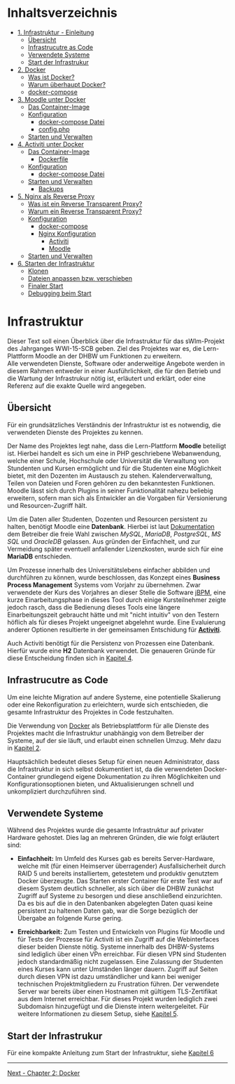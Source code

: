 # Inhaltsverzeichnis

<!-- TOC -->

- [1. Infrastruktur - Einleitung](README.md)
	- [Übersicht](README.md#übersicht)
	- [Infrastrucutre as Code](README.md#infrastrucutre-as-code)
	- [Verwendete Systeme](README.md#verwendete-systeme)
	- [Start der Infrastrukur](README.md#start-der-infrastrukur)
- [2. Docker](docker.md)
	- [Was ist Docker?](docker.md#was-ist-docker)
	- [Warum überhaupt Docker?](docker.md#warum-überhaupt-docker)
	- [docker-compose](docker.md#docker-compose)
- [3. Moodle unter Docker](moodle-unter-docker.md)
    - [Das Container-Image](moodle-unter-docker.md#das-container-image)
    - [Konfiguration](moodle-unter-docker.md#konfiguration)
        - [docker-compose Datei](moodle-unter-docker.md#docker-compose-datei)
        - [config.php](moodle-unter-docker.md#configphp)
    - [Starten und Verwalten](moodle-unter-docker.md#starten-und-verwalten)
- [4. Activiti unter Docker](activiti-unter-docker.md)
     - [Das Container-Image](activiti-unter-docker.md#das-container-image)
     	- [Dockerfile](activiti-unter-docker.md#dockerfile)
     - [Konfiguration](activiti-unter-docker.md#konfiguration)
     	- [docker-compose Datei](activiti-unter-docker.md#docker-compose-datei)
     - [Starten und Verwalten](activiti-unter-docker.md#starten-und-verwalten)
     	- [Backups](activiti-unter-docker.md#backups)
- [5. Nginx als Reverse Proxy](nginx-als-reverse-proxy.md)
	- [Was ist ein Reverse Transparent Proxy?](nginx-als-reverse-proxy.md#was-ist-ein-reverse-transparent-proxy)
	- [Warum ein Reverse Transparent Proxy?](nginx-als-reverse-proxy.md#warum-ein-reverse-transparent-proxy)
	- [Konfiguration](nginx-als-reverse-proxy.md#konfiguration)
		- [docker-compose](nginx-als-reverse-proxy.md#docker-compose)
		- [Nginx Konfiguration](nginx-als-reverse-proxy.md#nginx-konfiguration)
			- [Activiti](nginx-als-reverse-proxy.md#activiti)
			- [Moodle](nginx-als-reverse-proxy.md#moodle)
	- [Starten und Verwalten](nginx-als-reverse-proxy.md#starten-und-verwalten)
- [6. Starten der Infrastruktur](starten-der-infrastruktur.md)
	- [Klonen](starten-der-infrastruktur.md#klonen)
	- [Dateien anpassen bzw. verschieben](starten-der-infrastruktur.md#dateien-anpassen-bzw-verschieben)
	- [Finaler Start](starten-der-infrastruktur.md#finaler-start)
	- [Debugging beim Start](starten-der-infrastruktur.md#debugging-beim-start)
<!-- /TOC -->

# Infrastruktur

Dieser Text soll einen Überblick über die Infrastruktur für das sWIm-Projekt des Jahrganges WWI-15-SCB geben. Ziel des Projektes war es, die Lern-Plattform Moodle an der DHBW um Funktionen zu erweitern.  
Alle verwendeten Dienste, Software oder anderweitige Angebote werden in diesem Rahmen entweder in einer Ausführlichkeit, die für den Betrieb und die Wartung der Infrastrukur nötig ist, erläutert und erklärt, oder eine Referenz auf die exakte Quelle wird angegeben.

## Übersicht

Für ein grundsätzliches Verständnis der Infrastruktur ist es notwendig, die verwendeten Dienste des Projektes zu kennen. 

Der Name des Projektes legt nahe, dass die Lern-Plattform **Moodle** beteiligt ist. Hierbei handelt es sich um eine in PHP geschriebene Webanwendung, welche einer Schule, Hochschule oder Universität die Verwaltung von Stundenten und Kursen ermöglicht und für die Studenten eine Möglichkeit bietet, mit den Dozenten im Austausch zu stehen. Kalenderverwaltung, Teilen von Dateien und Foren gehören zu den bekanntesten Funktionen. Moodle lässt sich durch Plugins in seiner Funktionalität nahezu beliebig erweitern, sofern man sich als Entwickler an die Vorgaben für Versionierung und Resourcen-Zugriff hält.

Um die Daten aller Studenten, Dozenten und Resourcen persistent zu halten, benötigt Moodle eine **Datenbank**. Hierbei ist laut [Dokumentation](https://docs.moodle.org/20/en/Create\_Moodle\_site\_database) dem Betreiber die freie Wahl zwischen *MySQL*, *MariaDB*, *PostgreSQL*, *MS SQL* und *OracleDB* gelassen. Aus gründen der Einfachheit, und zur Vermeidung später eventuell anfallender Lizenzkosten, wurde sich für eine **MariaDB** entschieden.

Um Prozesse innerhalb des Universitätslebens einfacher abbilden und durchführen zu können, wurde beschlossen, das Konzept eines **Business Process Management** Systems vom Vorjahr zu übernehmen. Zwar verwendete der Kurs des Vorjahres an dieser Stelle die Software [jBPM](https://www.jbpm.org/), eine kurze Einarbeitungsphase in dieses Tool durch einige Kursteilnehmer zeigte jedoch rasch, dass die Bedienung dieses Tools eine längere Einarbeitungszeit gebraucht hätte und mit "nicht intuitiv" von den Testern höflich als für dieses Projekt ungeeignet abgelehnt wurde. Eine Evaluierung anderer Optionen resultierte in der gemeinsamen Entschidung für [**Activiti**](https://www.activiti.org/). 

Auch Activiti benötigt für die Persistenz von Prozessen eine Datenbank. Hierfür wurde eine **H2** Datenbank verwendet. Die genaueren Gründe für diese Entscheidung finden sich in [Kapitel 4](activiti-unter-docker.md).

## Infrastrucutre as Code

Um eine leichte Migration auf andere Systeme, eine potentielle Skalierung oder eine Rekonfiguration zu erleichtern, wurde sich entschieden, die gesamte Infrastruktur des Projektes in Code festzuhalten.

Die Verwendung von [Docker](docker.md) als Betriebsplattform für alle Dienste des Projektes macht die Infrastruktur unabhängig von dem Betreiber der Systeme, auf der sie läuft, und erlaubt einen schnellen Umzug. Mehr dazu in [Kapitel 2](docker.md).

Hauptsächlich bedeutet dieses Setup für einen neuen Administrator, dass die Infrastruktur in sich selbst dokumentiert ist, da die verwendeten Docker-Container grundlegend eigene Dokumentation zu ihren Möglichkeiten und Konfigurationsoptionen bieten, und Aktualisierungen schnell und unkompliziert durchzuführen sind.

## Verwendete Systeme

Während des Projektes wurde die gesamte Infrastruktur auf privater Hardware gehostet. Dies lag an mehreren Gründen, die wie folgt erläutert sind:

+ **Einfachheit:** Im Umfeld des Kurses gab es bereits Server-Hardware, welche mit (für einen Heimserver überragender) Ausfallsicherheit durch RAID 5 und bereits installiertem, getestetem und produktiv genutztem Docker überzeugte. Das Starten erster Container für erste Test war auf diesem System deutlich schneller, als sich über die DHBW zunächst Zugriff auf Systeme zu besorgen und diese anschließend einzurichten.
Da es bis auf die in den Datenbanken abgelegten Daten quasi keine persistent zu haltenen Daten gab, war die Sorge bezüglich der Übergabe an folgende Kurse gering.

+ **Erreichbarkeit:** Zum Testen und Entwickeln von Plugins für Moodle und für Tests der Prozesse für Activiti ist ein Zugriff auf die Webinterfaces dieser beiden Dienste nötig. Systeme innerhalb des DHBW-Systems sind lediglich über einen VPn erreichbar. Für diesen VPN sind Studenten jedoch standardmäßig nicht zugelassen. Eine Zulassung der Studenten eines Kurses kann unter Umständen länger dauern. Zugriff auf Seiten durch diesen VPN ist dazu umständlicher und kann bei weniger technischen Projektmitgliedern zu Frustration führen.
Der verwendete Server war bereits über einen Hostnamen mit gültigem TLS-Zertifikat aus dem Internet erreichbar. Für dieses Projekt wurden lediglich zwei Subdomaisn hinzugefügt und die Dienste intern weitergeleitet. Für weitere Informationen zu diesem Setup, siehe [Kapitel 5](nginx-als-reverse-proxy.md).

## Start der Infrastrukur

Für eine kompakte Anleitung zum Start der Infrastruktur, siehe [Kapitel 6](starten-der-infrastruktur.md)

*****************

[Next - Chapter 2: Docker](docker.md)